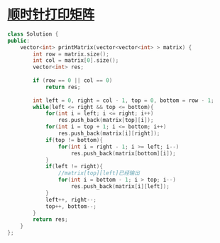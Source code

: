 # [顺时针打印矩阵](https://www.nowcoder.com/practice/9b4c81a02cd34f76be2659fa0d54342a?tpId=13&tqId=11172&tPage=1&rp=1&ru=/ta/coding-interviews&qru=/ta/coding-interviews/question-ranking)

```c++
class Solution {
public:
    vector<int> printMatrix(vector<vector<int> > matrix) {
        int row = matrix.size();
        int col = matrix[0].size();
        vector<int> res;
        
        if (row == 0 || col == 0)
            return res;
        
        int left = 0, right = col - 1, top = 0, bottom = row - 1;
        while(left <= right && top <= bottom){
            for(int i = left; i <= right; i++)
                res.push_back(matrix[top][i]);
            for(int i = top + 1; i <= bottom; i++)
                res.push_back(matrix[i][right]);
            if(top != bottom){
                for(int i = right - 1; i >= left; i--)
                    res.push_back(matrix[bottom][i]);
            }
            if(left != right){
                //matrix[top][left]已经输出
                for(int i = bottom - 1; i > top; i--)
                    res.push_back(matrix[i][left]);
            }
            left++, right--;
            top++, bottom--;
        }
        return res;
    }
};
```

